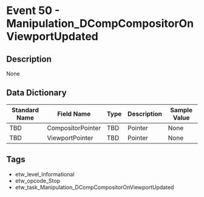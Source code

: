 # Event 50 - Manipulation_DCompCompositorOnViewportUpdated

## Description
None

## Data Dictionary
|Standard Name|Field Name|Type|Description|Sample Value|
|---|---|---|---|---|
|TBD|CompositorPointer|TBD|Pointer|None|None|
|TBD|ViewportPointer|TBD|Pointer|None|None|

## Tags
* etw_level_Informational
* etw_opcode_Stop
* etw_task_Manipulation_DCompCompositorOnViewportUpdated
